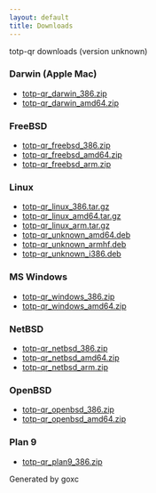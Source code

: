 ```yaml
---
layout: default
title: Downloads
---
```


totp-qr downloads (version unknown)

### Darwin (Apple Mac)

 * [totp-qr\_darwin\_386.zip](totp-qr_darwin_386.zip)
 * [totp-qr\_darwin\_amd64.zip](totp-qr_darwin_amd64.zip)

### FreeBSD

 * [totp-qr\_freebsd\_386.zip](totp-qr_freebsd_386.zip)
 * [totp-qr\_freebsd\_amd64.zip](totp-qr_freebsd_amd64.zip)
 * [totp-qr\_freebsd\_arm.zip](totp-qr_freebsd_arm.zip)

### Linux

 * [totp-qr\_linux\_386.tar.gz](totp-qr_linux_386.tar.gz)
 * [totp-qr\_linux\_amd64.tar.gz](totp-qr_linux_amd64.tar.gz)
 * [totp-qr\_linux\_arm.tar.gz](totp-qr_linux_arm.tar.gz)
 * [totp-qr\_unknown\_amd64.deb](totp-qr_unknown_amd64.deb)
 * [totp-qr\_unknown\_armhf.deb](totp-qr_unknown_armhf.deb)
 * [totp-qr\_unknown\_i386.deb](totp-qr_unknown_i386.deb)

### MS Windows

 * [totp-qr\_windows\_386.zip](totp-qr_windows_386.zip)
 * [totp-qr\_windows\_amd64.zip](totp-qr_windows_amd64.zip)

### NetBSD

 * [totp-qr\_netbsd\_386.zip](totp-qr_netbsd_386.zip)
 * [totp-qr\_netbsd\_amd64.zip](totp-qr_netbsd_amd64.zip)
 * [totp-qr\_netbsd\_arm.zip](totp-qr_netbsd_arm.zip)

### OpenBSD

 * [totp-qr\_openbsd\_386.zip](totp-qr_openbsd_386.zip)
 * [totp-qr\_openbsd\_amd64.zip](totp-qr_openbsd_amd64.zip)

### Plan 9

 * [totp-qr\_plan9\_386.zip](totp-qr_plan9_386.zip)



Generated by goxc